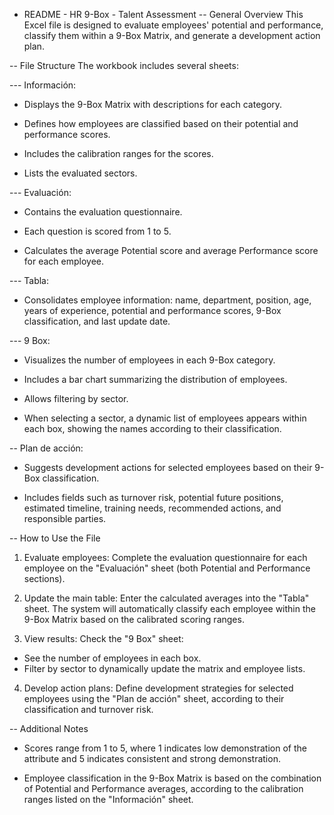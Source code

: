 - README - HR 9-Box - Talent Assessment
-- General Overview
This Excel file is designed to evaluate employees' potential and performance, classify them within a 9-Box Matrix, and generate a development action plan.

-- File Structure
The workbook includes several sheets:

--- Información:

  - Displays the 9-Box Matrix with descriptions for each category.

  - Defines how employees are classified based on their potential and performance scores.

  - Includes the calibration ranges for the scores.

  - Lists the evaluated sectors.

--- Evaluación:

  - Contains the evaluation questionnaire.

  - Each question is scored from 1 to 5.

  - Calculates the average Potential score and average Performance score for each employee.

--- Tabla:

  - Consolidates employee information: name, department, position, age, years of experience, potential and performance scores, 9-Box classification, and last update date.

--- 9 Box:

  - Visualizes the number of employees in each 9-Box category.

  - Includes a bar chart summarizing the distribution of employees.

  - Allows filtering by sector.

  - When selecting a sector, a dynamic list of employees appears within each box, showing the names according to their classification.

-- Plan de acción:

  - Suggests development actions for selected employees based on their 9-Box classification.

  - Includes fields such as turnover risk, potential future positions, estimated timeline, training needs, recommended actions, and responsible parties.

-- How to Use the File
1. Evaluate employees:
Complete the evaluation questionnaire for each employee on the "Evaluación" sheet (both Potential and Performance sections).

2. Update the main table:
Enter the calculated averages into the "Tabla" sheet.
The system will automatically classify each employee within the 9-Box Matrix based on the calibrated scoring ranges.

3. View results:
Check the "9 Box" sheet:
  - See the number of employees in each box.
  - Filter by sector to dynamically update the matrix and employee lists.

4. Develop action plans:
Define development strategies for selected employees using the "Plan de acción" sheet, according to their classification and turnover risk.

-- Additional Notes
  - Scores range from 1 to 5, where 1 indicates low demonstration of the attribute and 5 indicates consistent and strong demonstration.

  - Employee classification in the 9-Box Matrix is based on the combination of Potential and Performance averages, according to the calibration ranges listed on the "Información" sheet.
